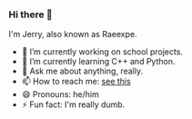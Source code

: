 ### Hi there 👋

I'm Jerry, also known as Raeexpe.

- 🔭 I’m currently working on school projects.
- 🌱 I’m currently learning C++ and Python.
- 💬 Ask me about anything, really.
- 📫 How to reach me: [see this](https://raeexpe.xyz/socials/)
- 😄 Pronouns: he/him
- ⚡ Fun fact: I'm really dumb.
